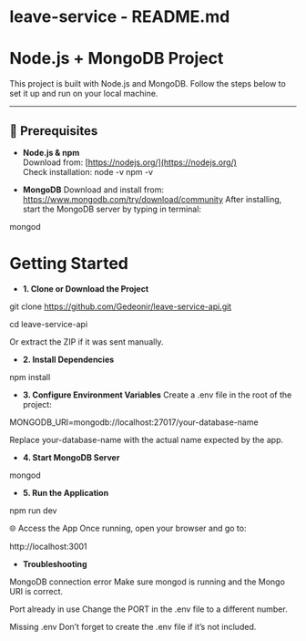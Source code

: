 # leave-service - README.md


# Node.js + MongoDB Project

This project is built with Node.js and MongoDB. Follow the steps below to set it up and run on your local machine.

---

## 🚀 Prerequisites

- **Node.js & npm**  
  Download from: [https://nodejs.org/](https://nodejs.org/)  
  Check installation:
  node -v
  npm -v

- **MongoDB**
Download and install from: https://www.mongodb.com/try/download/community
After installing, start the MongoDB server by typing in terminal:

mongod

# Getting Started
- **1. Clone or Download the Project**

git clone https://github.com/Gedeonir/leave-service-api.git

cd leave-service-api

Or extract the ZIP if it was sent manually.

- **2. Install Dependencies**

npm install

- **3. Configure Environment Variables**
Create a .env file in the root of the project:

MONGODB_URI=mongodb://localhost:27017/your-database-name


Replace your-database-name with the actual name expected by the app.

- **4. Start MongoDB Server**

mongod

- **5. Run the Application**

npm run dev

🌐 Access the App
Once running, open your browser and go to:


http://localhost:3001

- **Troubleshooting**

MongoDB connection error
Make sure mongod is running and the Mongo URI is correct.

Port already in use
Change the PORT in the .env file to a different number.

Missing .env
Don’t forget to create the .env file if it’s not included.